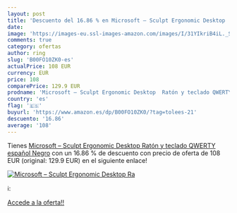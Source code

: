 ```yaml
---
layout: post
title: 'Descuento del 16.86 % en Microsoft – Sculpt Ergonomic Desktop  Ra'
date: 
image: 'https://images-eu.ssl-images-amazon.com/images/I/31YIkriB4iL._SL200_.jpg'
comments: true
category: ofertas
author: ring
slug: 'B00FO10ZK0-es'
actualPrice: 108 EUR
currency: EUR
price: 108
comparePrice: 129.9 EUR
prodname: 'Microsoft – Sculpt Ergonomic Desktop  Ratón y teclado QWERTY español  Negro'
country: 'es'
flag: '🇪🇸'
buyurl: 'https://www.amazon.es/dp/B00FO10ZK0/?tag=tolees-21'
descuento: '16.86'
average: '108'
---
```


Tienes [Microsoft – Sculpt Ergonomic Desktop  Ratón y teclado QWERTY español  Negro](https://www.amazon.es/dp/B00FO10ZK0/?tag=tolees-21) con un 16.86 % de descuento con precio de oferta de 108 EUR (original: 129.9 EUR) en el siguiente enlace!

[![Microsoft – Sculpt Ergonomic Desktop  Ra](https://images-eu.ssl-images-amazon.com/images/I/31YIkriB4iL._SL200_.jpg)](https://www.amazon.es/dp/B00FO10ZK0/?tag=tolees-21)

ℹ️:


[Accede a la oferta!!](https://www.amazon.es/dp/B00FO10ZK0/?tag=tolees-21)
